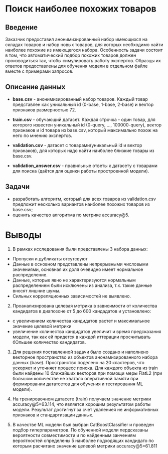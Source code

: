 # Поиск наиболее похожих товаров
## Введение
Заказчик предоставил анонимизированный набор имеющихся на складах товаров и набор новых товаров, для которых необходимо найти наиболее похожие из имеющегося набора. 
Особенность задачи состоит в том, что автоматический подбор похожих товаров должен производиться так, чтобы симулировать работу экспертов. Образцы их ответов предоставлены для обучения модели в отдельном файле вместе с примерами запросов.
## Описание данных

- **base.csv** - анонимизированный набор товаров. Каждый товар представлен как уникальный id (0-base, 1-base, 2-base) и вектор признаков размерностью 72.

- **train.csv** - обучающий датасет. Каждая строчка - один товар, для которого известен уникальный id (0-query, …, 100000-query), вектор признаков и id товара из base.csv, который максимально похож на него по мнению экспертов.

- **validation.csv** - датасет с товарами(уникальный id и вектор признаков), для которых надо найти наиболее близкие товары из base.csv.

- **validation_answer.csv** - правильные ответы к датасету с товарами для поиска (даётся для оценки работы простроенной модели).

## Задачи

- разработать алгоритм, который для всех товаров из validation.csv предложит несколько вариантов наиболее похожих товаров из base.csv;
- оценить качество алгоритма по метрике accuracy@5.

# Выводы

1. В рамках исследования были представлены 3 набора данных:
- Пропуски и дубликаты отсутсвуют
- Данные в основном представлены непрерывными числовыми значениями, основная их доля очевидно имеет нормальное распределение. 
- Данные, которые явно не характеризуются нормальным распределением были исключены из анализа, т.к. такие данные вносят лишние шумы.
- Сильных корреляционных зависимостей не выявлено.

2. Проанализирована целевая метрика в зависимости от количества кандидатов в диапозоне от 5 до 600 кандадатов и установлено:
- с увеличением количества кандидатов растет и максимальное значение целевой метрики
- увеличение количества кандидатов увеличит и время предсказания модели, так как ей придется в каждой иттерации просчитывать бОльшее количество кандидатов.

3. Для решения поставленной задачи было создано и наполнено векторное пространство из объектов анонамизированного набора данных (base). Пространство поделено на 20 кластеров, что ускоряет и уточняет процесс поиска. Для каждого объекта из train были найдены 10 ближайших векторов при помощи меры FlatL2 (при большом количестве не хватало оперативной памяти при формировании дататсетов для обучения и тестирования ML модели).

4. На тренировочном датасете (train) получаем значение метрики accuracy@5=63.114, что является хорошим результатом работы модели. Результат достигнут за счет удалениея не информативных признаков и стандартизации данных. 

5. В качестве ML модели был выбран CatBoostClassifier и проведен подбор гиперпараметров. По обученной модели пердсказаны вероятности совместимости и по найденным занчениям вероятностей  определены 5 наиболее подходящих кандидато по которым расчитано значение целевой метрики accuracy@5=61.811
